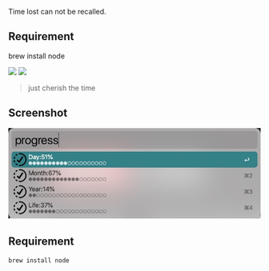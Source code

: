 Time lost can not be recalled.

## Requirement

brew install node



![](https://img.shields.io/badge/version-v1.1-green?style=for-the-badge)
[![](https://img.shields.io/badge/download-click-blue?style=for-the-badge)](https://github.com/alanhg/alfred-workflows/raw/master/progress-bar/ProgressBar.alfredworkflow)




<!-- more -->
> just cherish the time


## Screenshot

![](./screenshot.jpeg)


## Requirement
```shell
brew install node
```

